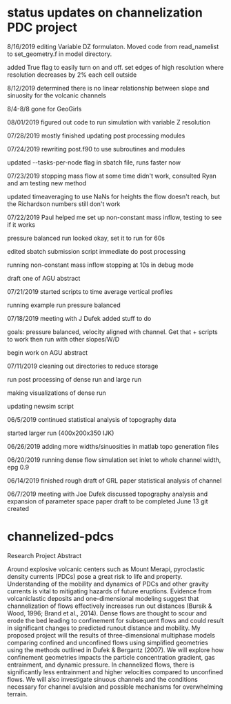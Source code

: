 # status updates on channelization PDC project
8/16/2019
  editing Variable DZ formulaton. Moved code from read_namelist to set_geometry.f in model directory.
  
  added True flag to easily turn on and off. set edges of high resolution where resolution decreases by 2% each cell outside

8/12/2019 
  determined there is no linear relationship between slope and sinuosity for the volcanic channels

8/4-8/8 gone for GeoGirls 

08/01/2019
  figured out code to run simulation with variable Z resolution

07/28/2019
  mostly finished updating post processing modules

07/24/2019
  rewriting post.f90 to use subroutines and modules 
 
  updated --tasks-per-node flag in sbatch file, runs faster now

07/23/2019
  stopping mass flow at some time didn't work, consulted Ryan and am testing new method 
  
  updated timeaveraging to use NaNs for heights the flow doesn't reach, but the Richardson numbers still don't work

07/22/2019
  Paul helped me set up non-constant mass inflow, testing to see if it works
  
  pressure balanced run looked okay, set it to run for 60s
  
  edited sbatch submission script immediate do post processing 
  
  running non-constant mass inflow stopping at 10s in debug mode
  
  draft one of AGU abstract
  
07/21/2019
  started scripts to time average vertical profiles
  
  running example run pressure balanced 

07/18/2019
  meeting with J Dufek
  added stuff to do 
  
  goals: pressure balanced, velocity aligned with channel. Get that + scripts to work then run with other slopes/W/D
  
  begin work on AGU abstract
  
07/11/2019
  cleaning out directories to reduce storage
  
  run post processing of dense run and large run
  
  making visualizations of dense run 
  
  updating newsim script

06/5/2019
  continued statistical analysis of topography data
  
  started larger run (400x200x350 IJK)

06/26/2019
  adding more widths/sinuosities in matlab topo generation files

06/20/2019
  running dense flow simulation 
  set inlet to whole channel width, epg 0.9  
  
06/14/2019
  finished rough draft of GRL paper
  statistical analysis of channel

06/7/2019 
  meeting with Joe Dufek 
    discussed topography analysis and expansion of parameter space
    paper draft to be completed June 13
  git created 



# channelized-pdcs

Research Project Abstract

Around explosive volcanic centers such as Mount Merapi, pyroclastic density currents (PDCs) pose a great risk to life and property. Understanding of the mobility and dynamics of PDCs and other gravity currents is vital to mitigating hazards of future eruptions. Evidence from volcaniclastic deposits and one-dimensional modeling suggest that channelization of flows effectively increases run out distances (Bursik & Wood, 1996; Brand et al., 2014). Dense flows are thought to scour and erode the bed leading to confinement for subsequent flows and could result in significant changes to predicted runout distance and mobility. My proposed project will the results of three-dimensional multiphase models comparing confined and unconfined flows using simplified geometries using the methods outlined in Dufek & Bergantz (2007). We will explore how confinement geometries impacts the particle concentration gradient, gas entrainment, and dynamic pressure. In channelized flows, there is significantly less entrainment and higher velocities compared to unconfined flows. We will also investigate sinuous channels and the conditions necessary for channel avulsion and possible mechanisms for overwhelming terrain. 
